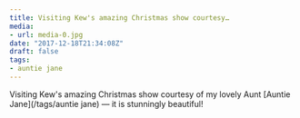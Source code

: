 ```yaml
---
title: Visiting Kew's amazing Christmas show courtesy…
media:
- url: media-0.jpg
date: "2017-12-18T21:34:08Z"
draft: false
tags:
- auntie jane
---
```

Visiting Kew's amazing Christmas show courtesy of my lovely Aunt [Auntie Jane](/tags/auntie jane) — it is stunningly beautiful\!
